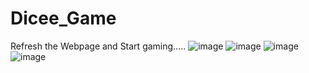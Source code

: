 # Dicee_Game
Refresh the Webpage and Start gaming.....
![image](https://github.com/Renjith20/Dicee_Game/assets/93483303/5638f0a4-e488-4ec9-8f85-f63d518de9e1)
![image](https://github.com/Renjith20/Dicee_Game/assets/93483303/5ea35492-d410-4384-86c0-5c6ec683bb1b)
![image](https://github.com/Renjith20/Dicee_Game/assets/93483303/1a2a8797-81ce-4232-9cc5-d926d4212066)
![image](https://github.com/Renjith20/Dicee_Game/assets/93483303/223a2f55-4ed8-400a-b4bb-f3e416bd7d4f)


